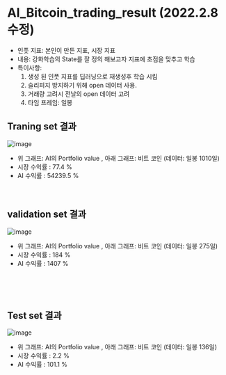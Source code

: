 # AI_Bitcoin_trading_result (2022.2.8 수정)

- 인풋 지표: 본인이 만든 지표, 시장 지표<br/>
- 내용: 강화학습의 State를 잘 정의 해보고자 지표에 초점을 맞추고 학습
- 특이사항:  
   1. 생성 된 인풋 지표를 딥러닝으로 재생성후 학습 시킴 <br/>
   2. 슬리피지 방지하기 위해 open 데이터 사용.
   3. 거래량 고려시 전날의 open 데이터 고려
   4. 타임 프레임: 일봉

## Traning set 결과
![image](https://user-images.githubusercontent.com/60399060/152996989-2f2cfda6-b2fd-4e2a-8a39-f34ab641af82.png)
- 위 그래프: AI의 Portfolio value , 아래 그래프: 비트 코인  (데이터: 일봉 1010일)
- 시장 수익률 : 77.4 %
- AI 수익률 : 54239.5 %
 <br/><br/><br/>

## validation set 결과
![image](https://user-images.githubusercontent.com/60399060/152996777-c3b90284-7522-41aa-8f2f-ee940a168450.png)
- 위 그래프: AI의 Portfolio value , 아래 그래프: 비트 코인  (데이터: 일봉 275일)
- 시장 수익률 : 184 %
- AI 수익률 : 1407 %

 <br/><br/><br/>
 
## Test set 결과
![image](https://user-images.githubusercontent.com/60399060/152996869-7cbc3089-a4dd-470c-a7fa-a257b6e486f4.png)
- 위 그래프: AI의 Portfolio value , 아래 그래프: 비트 코인  (데이터: 일봉 136일)
- 시장 수익률 : 2.2 %
- AI 수익률 : 101.1 %
